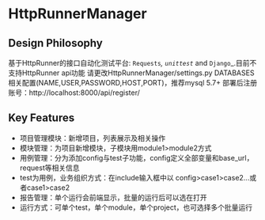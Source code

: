 HttpRunnerManager
=================

Design Philosophy
-----------------

基于HttpRunner的接口自动化测试平台: `Requests`_, `unittest`_ and `Django`_.目前不支持HttpRunner api功能
请更改HttpRunnerManager/settings.py DATABASES相关配置(NAME,USER,PASSWORD,HOST,PORT)，推荐mysql 5.7+
部署后注册账号：http://localhost:8000/api/register/

Key Features
------------

- 项目管理模块：新增项目，列表展示及相关操作
- 模块管理：为项目新增模块，子模块用module1>module2方式
- 用例管理：分为添加config与test子功能，config定义全部变量和base_url，request等相关信息
- test为用例，业务组织方式：在include输入框中以 config>case1>case2...或者case1>case2
- 报告管理：单个运行会前端显示，批量的运行后可以选在打开
- 运行方式：可单个test，单个module，单个project，也可选择多个批量运行


